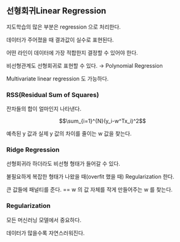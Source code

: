## 선형회귀Linear Regression

지도학습의 많은 부분은 regression 으로 처리한다.

데이터가 주어졌을 때 결과값이 실수로 표현된다.

어떤 라인이 데이터에 가장 적합한지 결정할 수 있어야 한다.

비선형관계도 선형회귀로 표현할 수 있다. → Polynomial Regression

Multivariate linear regression 도 가능하다.

### RSS(Residual Sum of Squares)

잔차들의 합이 얼마인지 나타낸다.

$$\sum_{i=1}^{N}(y_i-w^Tx_i)^2$$

예측된 y 값과 실제 y 값의 차이를 줄이는 w 값을 찾는다.

### Ridge Regression

선형회귀라 하더라도 비선형 형태가 들어갈 수 있다.

불필요하게 복잡한 형태가 나왔을 때(overfit 했을 때) Regularization 한다.

큰 값들에 패널티를 준다. == w 의 값 자체를 작게 만들어주는 w 를 찾는다.

### Regularization

모든 머신러닝 모델에서 중요하다.

데이터가 많을수록 자연스러워진다.